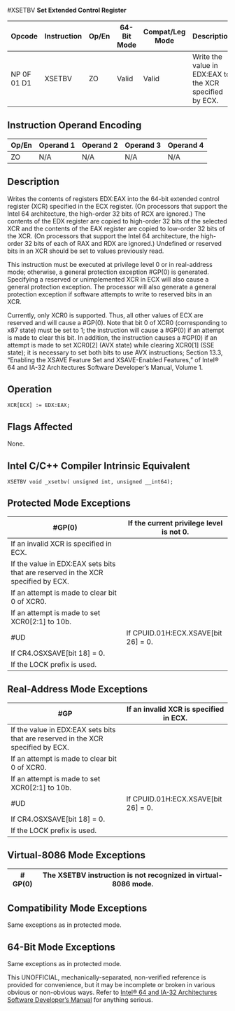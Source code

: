 #XSETBV
**Set Extended Control Register**

| Opcode      | Instruction | Op/En | 64-Bit Mode | Compat/Leg Mode | Description                                             |
| ----------- | ----------- | ----- | ----------- | --------------- | ------------------------------------------------------- |
| NP 0F 01 D1 | XSETBV      | ZO    | Valid       | Valid           | Write the value in EDX:EAX to the XCR specified by ECX. |

## Instruction Operand Encoding

| Op/En | Operand 1 | Operand 2 | Operand 3 | Operand 4 |
| ----- | --------- | --------- | --------- | --------- |
| ZO    | N/A       | N/A       | N/A       | N/A       |

## Description

Writes the contents of registers EDX:EAX into the 64-bit extended control register (XCR) specified in the ECX register. (On processors that support the Intel 64 architecture, the high-order 32 bits of RCX are ignored.) The contents of the EDX register are copied to high-order 32 bits of the selected XCR and the contents of the EAX register are copied to low-order 32 bits of the XCR. (On processors that support the Intel 64 architecture, the high-order 32 bits of each of RAX and RDX are ignored.) Undefined or reserved bits in an XCR should be set to values previously read.

This instruction must be executed at privilege level 0 or in real-address mode; otherwise, a general protection exception #​​​​GP(0) is generated. Specifying a reserved or unimplemented XCR in ECX will also cause a general protection exception. The processor will also generate a general protection exception if software attempts to write to reserved bits in an XCR.

Currently, only XCR0 is supported. Thus, all other values of ECX are reserved and will cause a #​​​​GP(0). Note that bit 0 of XCR0 (corresponding to x87 state) must be set to 1; the instruction will cause a #​​​​GP(0) if an attempt is made to clear this bit. In addition, the instruction causes a #​​​​GP(0) if an attempt is made to set XCR0[2] (AVX state) while clearing XCR0[1] (SSE state); it is necessary to set both bits to use AVX instructions; Section 13.3, “Enabling the XSAVE Feature Set and XSAVE-Enabled Features,” of Intel® 64 and IA-32 Architectures Software Developer’s Manual, Volume 1.

## Operation

```
XCR[ECX] := EDX:EAX;

```

## Flags Affected

None.

## Intel C/C++ Compiler Intrinsic Equivalent

```
XSETBV void _xsetbv( unsigned int, unsigned __int64);

```

## Protected Mode Exceptions

| \#​​​​GP(0)                                                                      | If the current privilege level is not 0. |
| -------------------------------------------------------------------------------- | ---------------------------------------- |
| If an invalid XCR is specified in ECX.                                           |
| If the value in EDX:EAX sets bits that are reserved in the XCR specified by ECX. |
| If an attempt is made to clear bit 0 of XCR0.                                    |
| If an attempt is made to set XCR0[2:1] to 10b.                                   |
| #​​​UD                                                                           | If CPUID.01H:ECX.XSAVE[bit 26] = 0.      |
| If CR4.OSXSAVE[bit 18] = 0.                                                      |
| If the LOCK prefix is used.                                                      |

## Real-Address Mode Exceptions

| \#​​​​GP                                                                         | If an invalid XCR is specified in ECX. |
| -------------------------------------------------------------------------------- | -------------------------------------- |
| If the value in EDX:EAX sets bits that are reserved in the XCR specified by ECX. |
| If an attempt is made to clear bit 0 of XCR0.                                    |
| If an attempt is made to set XCR0[2:1] to 10b.                                   |
| #​​​UD                                                                           | If CPUID.01H:ECX.XSAVE[bit 26] = 0.    |
| If CR4.OSXSAVE[bit 18] = 0.                                                      |
| If the LOCK prefix is used.                                                      |

## Virtual-8086 Mode Exceptions

| \#​​​​GP(0) | The XSETBV instruction is not recognized in virtual-8086 mode. |
| ----------- | -------------------------------------------------------------- |

## Compatibility Mode Exceptions

Same exceptions as in protected mode.

## 64-Bit Mode Exceptions

Same exceptions as in protected mode.

This UNOFFICIAL, mechanically-separated, non-verified reference is provided for convenience, but it may be
incomplete or broken in various obvious or non-obvious
ways. Refer to [Intel® 64 and IA-32 Architectures Software Developer’s Manual](https://software.intel.com/en-us/download/intel-64-and-ia-32-architectures-sdm-combined-volumes-1-2a-2b-2c-2d-3a-3b-3c-3d-and-4) for anything serious.
